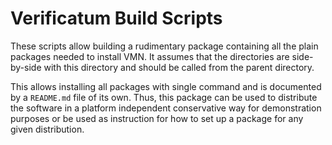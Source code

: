 # Verificatum Build Scripts

These scripts allow building a rudimentary package containing all the
plain packages needed to install VMN. It assumes that the directories
are side-by-side with this directory and should be called from the
parent directory.

This allows installing all packages with single command and is
documented by a `README.md` file of its own. Thus, this package can be
used to distribute the software in a platform independent conservative
way for demonstration purposes or be used as instruction for how to
set up a package for any given distribution.
